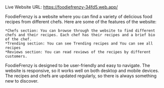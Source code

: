 Live Website URL: https://foodiefrenzy-34fd5.web.app/

FoodieFrenzy is a website where you can find a variety of delicious food recipes from different chefs. Here are some of the features of the website:
    
    *Chefs section: You can browse through the website to find different chefs and their recipes. Each chef has their recipes and a brief bio of the chef.
    *Trending section: You can see Trending recipes and You can see all recipes
    *Reviews section: You can read reviews of the recipes by different customers.


FoodieFrenzy is designed to be user-friendly and easy to navigate. The website is responsive, so it works well on both desktop and mobile devices. The recipes and chefs are updated regularly, so there is always something new to discover.

